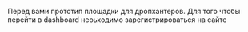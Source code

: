 Перед вами прототип площадки для дропхантеров. 
Для того чтобы перейти в dashboard неоьходимо зарегистрироваться на сайте
